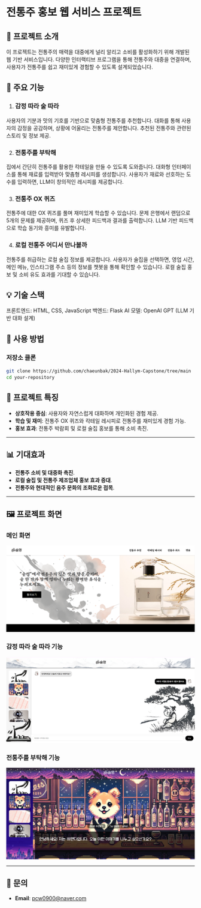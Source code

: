 # 전통주 홍보 웹 서비스 프로젝트


## 📖 프로젝트 소개
이 프로젝트는 전통주의 매력을 대중에게 널리 알리고 소비를 활성화하기 위해 개발된 웹 기반 서비스입니다. 다양한 인터랙티브 프로그램을 통해 전통주와 대중을 연결하며, 사용자가 전통주를 쉽고 재미있게 경험할 수 있도록 설계되었습니다.

## 🎯 주요 기능
1. ### 감정 따라 술 따라 
사용자의 기분과 맛의 기호를 기반으로 맞춤형 전통주를 추천합니다.
대화를 통해 사용자의 감정을 공감하며, 상황에 어울리는 전통주를 제안합니다.
추천된 전통주와 관련된 스토리 및 정보 제공. 

2. ### 전통주를 부탁해
집에서 간단히 전통주를 활용한 칵테일을 만들 수 있도록 도와줍니다.
대화형 인터페이스를 통해 재료를 입력받아 맞춤형 레시피를 생성합니다.
사용자가 재료와 선호하는 도수를 입력하면, LLM이 창의적인 레시피를 제공합니다. 

3. ### 전통주 OX 퀴즈
전통주에 대한 OX 퀴즈를 풀며 재미있게 학습할 수 있습니다.
문제 은행에서 랜덤으로 5개의 문제를 제공하며, 퀴즈 후 상세한 피드백과 결과를 출력합니다.
LLM 기반 피드백으로 학습 동기와 흥미를 유발합니다. 

4. ### 로컬 전통주 어디서 만나볼까
전통주를 취급하는 로컬 술집 정보를 제공합니다.
사용자가 술집을 선택하면, 영업 시간, 메인 메뉴, 인스타그램 주소 등의 정보를 챗봇을 통해 확인할 수 있습니다.
로컬 술집 홍보 및 소비 유도 효과를 기대할 수 있습니다. 

## 💡 기술 스택
프론트엔드: HTML, CSS, JavaScript
백엔드: Flask
AI 모델: OpenAI GPT (LLM 기반 대화 설계)

## 🚀 사용 방법

### 저장소 클론
```bash
git clone https://github.com/chaeunbak/2024-Hallym-Capstone/tree/main
cd your-repository
```


## 🌟 프로젝트 특징
- **상호작용 중심**: 사용자와 자연스럽게 대화하며 개인화된 경험 제공.
- **학습 및 재미**: 전통주 OX 퀴즈와 칵테일 레시피로 전통주를 재미있게 경험 가능.
- **홍보 효과**: 전통주 박람회 및 로컬 술집 홍보를 통해 소비 촉진.

---

## 📊 기대효과
- **전통주 소비 및 대중화 촉진**.
- **로컬 술집 및 전통주 제조업체 홍보 효과 증대**.
- **전통주와 현대적인 음주 문화의 조화로운 접목**.

---

## 🖼 프로젝트 화면

### 메인 화면
![메인 화면 이미지 추가](https://github.com/chaeunbak/2024-Hallym-Capstone/blob/main/static/images/main_image.png)

### 감정 따라 술 따라 기능
![감정 따라 술 따라 기능 이미지 추가](https://github.com/chaeunbak/2024-Hallym-Capstone/blob/main/static/images/first_program_image.png)

### 전통주를 부탁해 기능
![전통주를 부탁해 기능 이미지 추가](https://github.com/chaeunbak/2024-Hallym-Capstone/blob/main/static/images/second_program_image.png)

---

## 📧 문의
- **Email**: [pcw0900@naver.com](mailto:pcw0900@naver.com)
